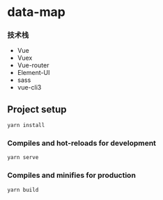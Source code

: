 
#  data-map

### 技术栈

* Vue
* Vuex
* Vue-router
* Element-UI
* sass
* vue-cli3


## Project setup

```bash
yarn install
```

### Compiles and hot-reloads for development

```bash
yarn serve
```

### Compiles and minifies for production

```bash
yarn build
```


